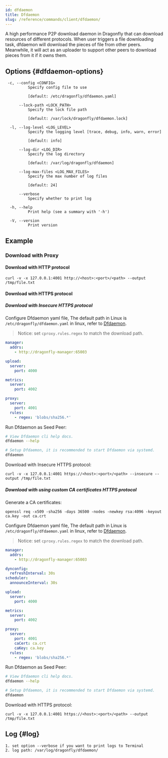 ```yaml
---
id: dfdaemon
title: Dfdaemon
slug: /reference/commands/client/dfdaemon/
---
```


A high performance P2P download daemon in Dragonfly that can download resources of different protocols.
When user triggers a file downloading task, dfdaemon will download the pieces of file from other peers.
Meanwhile, it will act as an uploader to support other peers to download pieces from it if it owns them.

## Options {#dfdaemon-options}

<!-- markdownlint-disable -->

```text
 -c, --config <CONFIG>
          Specify config file to use

          [default: /etc/dragonfly/dfdaemon.yaml]

      --lock-path <LOCK_PATH>
          Specify the lock file path

          [default: /var/lock/dragonfly/dfdaemon.lock]

  -l, --log-level <LOG_LEVEL>
          Specify the logging level [trace, debug, info, warn, error]

          [default: info]

      --log-dir <LOG_DIR>
          Specify the log directory

          [default: /var/log/dragonfly/dfdaemon]

      --log-max-files <LOG_MAX_FILES>
          Specify the max number of log files

          [default: 24]

      --verbose
          Specify whether to print log

  -h, --help
          Print help (see a summary with '-h')

  -V, --version
          Print version
```

<!-- markdownlint-restore -->

## Example

### Download with Proxy

#### Download with HTTP protocol

```shell
curl -v -x 127.0.0.1:4001 http://<host>:<port>/<path> --output /tmp/file.txt
```

#### Download with HTTPS protocol

##### Download with Insecure HTTPS protocol

Configure Dfdaemon yaml file, The default path in Linux is `/etc/dragonfly/dfdaemon.yaml` in linux,
refer to [Dfdaemon](../../configuration/client/dfdaemon.md).

> Notice: set `cproxy.rules.regex` to match the download path.

```yaml
manager:
  addrs:
    - http://dragonfly-manager:65003

upload:
  server:
    port: 4000

metrics:
  server:
    port: 4002

proxy:
  server:
    port: 4001
  rules:
    - regex: 'blobs/sha256.*'
```

Run Dfdaemon as Seed Peer:

```bash
# View Dfdaemon cli help docs.
dfdaemon --help

# Setup Dfdaemon, it is recommended to start Dfdaemon via systemd.
dfdaemon
```

Download with Insecure HTTPS protocol:

```shell
curl -v -x 127.0.0.1:4001 https://<host>:<port>/<path> --insecure --output /tmp/file.txt
```

##### Download with using custom CA certificates HTTPS protocol

Generate a CA certificates:

```shell
openssl req -x509 -sha256 -days 36500 -nodes -newkey rsa:4096 -keyout ca.key -out ca.crt
```

Configure Dfdaemon yaml file, The default path in Linux is `/etc/dragonfly/dfdaemon.yaml` in linux,
refer to [Dfdaemon](../../configuration/client/dfdaemon.md).

> Notice: set `cproxy.rules.regex` to match the download path.

```yaml
manager:
  addrs:
    - http://dragonfly-manager:65003

dynconfig:
  refreshInterval: 30s
scheduler:
  announceInterval: 30s

upload:
  server:
    port: 4000

metrics:
  server:
    port: 4002

proxy:
  server:
    port: 4001
    caCert: ca.crt
    caKey: ca.key
  rules:
    - regex: 'blobs/sha256.*'
```

Run Dfdaemon as Seed Peer:

```bash
# View Dfdaemon cli help docs.
dfdaemon --help

# Setup Dfdaemon, it is recommended to start Dfdaemon via systemd.
dfdaemon
```

Download with HTTPS protocol:

```shell
curl -v -x 127.0.0.1:4001 https://<host>:<port>/<path> --output /tmp/file.txt
```

## Log {#log}

```text
1. set option --verbose if you want to print logs to Terminal
2. log path: /var/log/dragonfly/dfdaemon/
```
